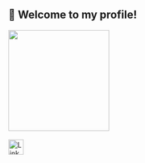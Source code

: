 ## :wave: Welcome to my profile!

<a href="https://github.com/anuraghazra/github-readme-stats">
  <img height=200 align="center" src="https://github-readme-stats.vercel.app/api?username=hydev777" />
</a>

<br>

<br>

<a href="https://www.linkedin.com/in/wilson-toribio-8512051b7/" target="_blank">
  <img src="https://cdn.jsdelivr.net/gh/devicons/devicon/icons/linkedin/linkedin-original.svg" alt="LinkedIn" width="30" height="30">
</a>
